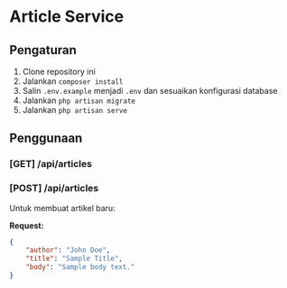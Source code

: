# Article Service

## Pengaturan

1. Clone repository ini
2. Jalankan `composer install`
3. Salin `.env.example` menjadi `.env` dan sesuaikan konfigurasi database
4. Jalankan `php artisan migrate`
5. Jalankan `php artisan serve`

## Penggunaan

### [GET] /api/articles

### [POST] /api/articles

Untuk membuat artikel baru:

**Request:**

```json
{
    "author": "John Doe",
    "title": "Sample Title",
    "body": "Sample body text."
}
